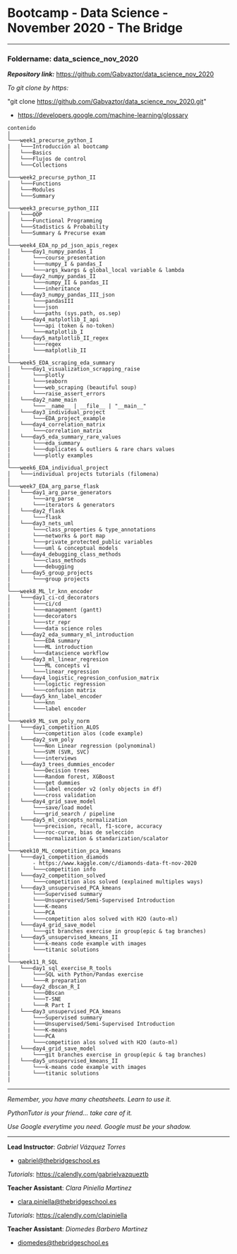 # Bootcamp - Data Science - November 2020 - The Bridge

---------

### **Foldername**: data_science_nov_2020

***Repository link:*** https://github.com/Gabvaztor/data_science_nov_2020

*To git clone by https:*

"git clone https://github.com/Gabvaztor/data_science_nov_2020.git"

- https://developers.google.com/machine-learning/glossary

```
contenido
│
└───week1_precurse_python_I
|   └───Introducción al bootcamp
│   └───Basics
│   └───Flujos de control
│   └───Collections
│
└───week2_precurse_python_II
│   └───Functions
│   └───Modules
│   └───Summary
│   
└───week3_precurse_python_III
│   └───OOP
│   └───Functional Programming
│   └───Stadistics & Probability
│   └───Summary & Precurse exam
|
└───week4_EDA_np_pd_json_apis_regex
│   └───day1_numpy_pandas_I
|       └───course_presentation
|       └───numpy_I & pandas_I
|       └───args_kwargs & global_local variable & lambda
│   └───day2_numpy_pandas_II
|       └───numpy_II & pandas_II
|       └───inheritance
│   └───day3_numpy_pandas_III_json
|       └───pandasIII
|       └───json
|       └───paths (sys.path, os.sep)
│   └───day4_matplotlib_I_api
|       └───api (token & no-token)
|       └───matplotlib_I
│   └───day5_matplotlib_II_regex
|       └───regex
|       └───matplotlib_II
|
└───week5_EDA_scraping_eda_summary
│   └───day1_visualization_scrapping_raise
|       └───plotly
|       └───seaborn
|       └───web_scraping (beautiful soup)
|       └───raise_assert_errors
│   └───day2_name_main
|       └───__name__ | __file__ | "__main__"
│   └───day3_individual_project
|       └───EDA_project_example
│   └───day4_correlation_matrix
|       └───correlation_matrix
│   └───day5_eda_summary_rare_values
|       └───eda_summary
|       └───duplicates & outliers & rare chars values
|       └───plotly examples
|
└───week6_EDA_individual_project
│   └───individual projects tutorials (filomena)
|
└───week7_EDA_arg_parse_flask
│   └───day1_arg_parse_generators
|       └───arg_parse
|       └───iterators & generators
│   └───day2_flask
|       └───flask
│   └───day3_nets_uml
|       └───class_properties & type_annotations
|       └───networks & port map
|       └───private_protected_public variables
|       └───uml & conceptual models
│   └───day4_debugging_class_methods
|       └───class_methods
|       └───debugging
│   └───day5_group_projects
|       └───group projects
|
└───week8_ML_lr_knn_encoder
│   └───day1_ci-cd_decorators
|       └───ci/cd
|       └───management (gantt)
|       └───decorators
|       └───str_repr
|       └───data science roles
│   └───day2_eda_summary_ml_introduction
|       └───EDA summary
|       └───ML introduction
|       └───datascience workflow
│   └───day3_ml_linear_regresion
|       └───ML concepts v1
|       └───linear_regression
│   └───day4_logistic_regresion_confusion_matrix
|       └───logictic regression
|       └───confusion matrix
│   └───day5_knn_label_encoder
|       └───knn
|       └───label encoder
|
└───week9_ML_svm_poly_norm
│   └───day1_competition_ALOS
|       └───competition alos (code example)
│   └───day2_svm_poly
|       └───Non Linear regression (polynominal)
|       └───SVM (SVR, SVC)
|       └───interviews
│   └───day3_trees_dummies_encoder
|       └───Decision trees
|       └───Random forest, XGBoost
|       └───get dummies
|       └───label encoder v2 (only objects in df)
|       └───cross validation
│   └───day4_grid_save_model
|       └───save/load model
|       └───grid_search / pipeline
│   └───day5_ml_concepts_normalization
|       └───precision, recall, f1-score, accuracy
|       └───roc-curve, bias de selección
|       └───normalization & standarization/scalator
|
└───week10_ML_competition_pca_kmeans
│   └───day1_competition_diamods
│       - https://www.kaggle.com/c/diamonds-data-ft-nov-2020
|       └───competition info
│   └───day2_competition_solved
|       └───competition alos solved (explained multiples ways)
│   └───day3_unsupervised_PCA_kmeans
|       └───Supervised summary
|       └───Unsupervised/Semi-Supervised Introduction
|       └───K-means
|       └───PCA
|       └───competition alos solved with H2O (auto-ml)
│   └───day4_grid_save_model
|       └───git branches exercise in group(epic & tag branches) 
│   └───day5_unsupervised_kmeans_II
|       └───k-means code example with images
|       └───titanic solutions
|
└───week11_R_SQL
│   └───day1_sql_exercise_R_tools
│       └───SQL with Python/Pandas exercise
|       └───R preparation
│   └───day2_dbscan_R_I
|       └───DBscan
|       └───T-SNE
|       └───R Part I
│   └───day3_unsupervised_PCA_kmeans
|       └───Supervised summary
|       └───Unsupervised/Semi-Supervised Introduction
|       └───K-means
|       └───PCA
|       └───competition alos solved with H2O (auto-ml)
│   └───day4_grid_save_model
|       └───git branches exercise in group(epic & tag branches) 
│   └───day5_unsupervised_kmeans_II
|       └───k-means code example with images
|       └───titanic solutions
|
```

---------

*Remember, you have many cheatsheets. Learn to use it.*

*PythonTutor is your friend... take care of it.*

*Use Google everytime you need. Google must be your shadow.*

---------

**Lead Instructor**: *Gabriel Vázquez Torres*

- gabriel@thebridgeschool.es

*Tutorials*: https://calendly.com/gabrielvazqueztb

**Teacher Assistant**: *Clara Piniella Martinez*

- clara.piniella@thebridgeschool.es

*Tutorials*: https://calendly.com/clapiniella

**Teacher Assistant**: *Diomedes Barbero Martinez*

- diomedes@thebridgeschool.es

